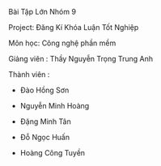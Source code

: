 Bài Tập Lớn Nhóm 9

Project: Đăng Kí Khóa Luận Tốt Nghiệp

Môn học: Công nghệ phần mềm

Giảng viên : Thầy Nguyễn Trọng Trung Anh

Thành viên :

- Đào Hồng Sơn

- Nguyễn Minh Hoàng

- Đặng Minh Tân

- Đỗ Ngọc Huấn

- Hoàng Công Tuyền
